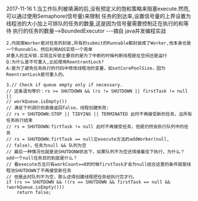 2017-11-16
	1.当工作队列被填满的后,没有预定义的饱和策略来阻塞execute.然而,可以通过使用Semaphore(信号量)来限制
	任务的到达率,设置信号量的上界设置为线程池的大小加上可排队的任务的数量,这是因为信号量需要控制正在执行的和等待
	执行的任务的数量-->BoundedExecutor
	---摘自 java并发编程实战
	
	2.内部类Worker是对任务的封装,所有的submit的Runnable都封装成了Worker,他本身也是一个Runnable，然后利用AQS实现一个简单
	非重入的互斥锁.实现互斥锁主要目的是为了中断的时候判断线程是在空闲还是运行
	Q:为什么是不可重入,比如使用ReentrantLock? 
	A:是为了避免任务执行的代码中修改线程池的变量，如setCorePoolSize，因为ReentrantLock是可重入的。
	
	3.// Check if queue empty only if necessary.
    // 这条语句等价：rs >= SHUTDOWN && (rs != SHUTDOWN || firstTask != null ||
    // workQueue.isEmpty())
    // 满足下列调价则直接返回false，线程创建失败:
    // rs > SHUTDOWN:STOP || TIDYING || TERMINATED 此时不再接受新的任务，且所有任务执行结束
    // rs = SHUTDOWN:firtTask != null 此时不再接受任务，但是仍然会执行队列中的任务
    // rs = SHUTDOWN:firtTask == null见execute方法的addWorker(null,
    // false)，任务为null && 队列为空
    // 最后一种情况也就是说SHUTDONW状态下，如果队列不为空还得接着往下执行，为什么？add一个null任务目的到底是什么？
    // 看execute方法只有workCount==0的时候firstTask才会为null结合这里的条件就是线程池SHUTDOWN了不再接受新任务
    // 但是此时队列不为空，那么还得创建线程把任务给执行完才行。
    if (rs >= SHUTDOWN && !(rs == SHUTDOWN && firstTask == null && !workQueue.isEmpty()))
        return false;